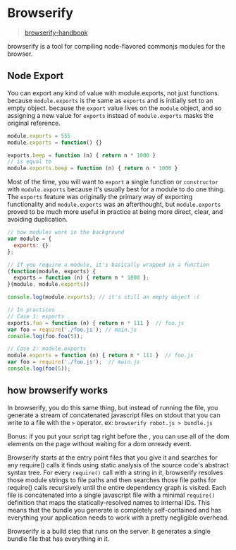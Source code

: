 # Browserify

> [browserify-handbook](https://github.com/substack/browserify-handbook)

browserify is a tool for compiling node-flavored commonjs modules for the browser.

## Node Export

You can export any kind of value with module.exports, not just functions.
because `module.exports` is the same as `exports` and is initially set to an empty object. because the `export` value lives on the `module` object, and so assigning a new value for `exports` instead of `module.exports` masks the original reference.

```js
module.exports = 555
module.exports = function() {}

exports.beep = function (n) { return n * 1000 }
// is equal to
module.exports.beep = function (n) { return n * 1000 }
```

Most of the time, you will want to `export` a single function or `constructor` with `module.exports` because it's usually best for a module to do one thing. The `exports` feature was originally the primary way of exporting functionality and `module.exports` was an afterthought, but `module.exports` proved to be much more useful in practice at being more direct, clear, and avoiding duplication.

```js
// how modules work in the background
var module = {
  exports: {}
};

// If you require a module, it's basically wrapped in a function
(function(module, exports) {
  exports = function (n) { return n * 1000 };
}(module, module.exports))

console.log(module.exports); // it's still an empty object :(
```

```js
// In practices
// Case 1: exports
exports.foo = function (n) { return n * 111 }  // foo.js
var foo = require('./foo.js'); // main.js
console.log(foo.foo(5));

// Case 2: module.exports
module.exports = function (n) { return n * 111 }  // foo.js
var foo = require('./foo.js');  // main.js
console.log(foo(5));
```

## how browserify works

In browserify, you do this same thing, but instead of running the file, you generate a stream of concatenated javascript files on stdout that you can write to a file with the `>` operator. ex: `browserify robot.js > bundle.js`

Bonus: if you put your script tag right before the </body>, you can use all of the dom elements on the page without waiting for a dom onready event.

Browserify starts at the entry point files that you give it and searches for any require() calls it finds using static analysis of the source code's abstract syntax tree. For every `require()` call with a string in it, browserify resolves those module strings to file paths and then searches those file paths for require() calls recursively until the entire dependency graph is visited. Each file is concatenated into a single javascript file with a minimal `require()` definition that maps the statically-resolved names to internal IDs. This means that the bundle you generate is completely self-contained and has everything your application needs to work with a pretty negligible overhead.

Browserify is a build step that runs on the server. It generates a single bundle file that has everything in it.
